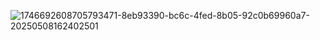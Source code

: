 ![1746692608705793471-8eb93390-bc6c-4fed-8b05-92c0b69960a7-20250508162402501](https://github.com/user-attachments/assets/6dc967dd-e29a-47d8-8390-cd7d839c39d4)
